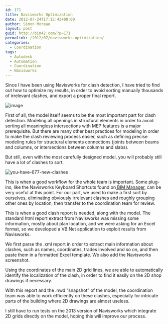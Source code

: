 ```yaml
---
id: 171
title: Navisworks Optimization
date: 2012-07-24T17:12:43+00:00
author: Simon Moreau
layout: post
guid: http://bim42.com/?p=171
permalink: /2012/07/navisworks-optimization/
categories:
  - Coordination
tags:
  - Autodesk
  - Automation
  - Coordination
  - Navisworks
---
```

Since I have been using Navisworks for clash detection, I have tried to find out how to optimize my results, in order to avoid sorting manually thousands of irrelevant clashes, and export a proper final report.

![image](http://bim42.com/wp-content/uploads/2012/07/image.png)

First of all, the model itself seems to be the most important part for clash detection. Modeling all openings in structural elements in order to avoid sorting all meaningless intersections with MEP features is a major prerequisite. But there are many other best practices for modeling in order to make the clash reviewing process easier, such as defining precise modeling rules for structural elements connections (joints between beams and columns, or intersections between columns and slabs).

But still, even with the most carefully designed model, you will probably still have a lot of clashes to sort.

![you-have-677-new-clashes](http://bim42.com/wp-content/uploads/2012/07/you-have-677-new-clashes.jpg)

This is when a good workflow for the whole team is important. Some plug-ins, like the Navisworks Keyboard Shortcuts found on[ BIM Manager](http://bimmanager.blogspot.fr/2011/12/navisworks-keyboard-shortcuts-for.html "BIM Manager"), can be very useful at this point. For our part, we used to make a first sort by ourselves, eliminating obviously irrelevant clashes and roughly grouping other ones by location, then transfer to the coordination team for review.

This is when a good clash report is needed, along with the model. The standard html report extract from Navisworks was missing some information, mostly about plan location, and we were asking for an Excel format, so we developed a VB.Net application to exploit results from Navisworks.

We first parse the .xml report in order to extract main information about clashes, such as names, coordinates, trades involved and so on, and then paste them in a formatted Excel template. We also add the Navisworks screenshot.

Using the coordinates of the main 2D grid lines, we are able to automatically identify the localization of the clash, in order to find it easily on the 2D shop drawings if necessary.

With this report and the .nwd “snapshot” of the model, the coordination team was able to work efficiently on these clashes, especially for intricate parts of the building where 2D drawings are almost useless.

I still have to run tests on the 2013 version of Navisworks which integrate 2D grids directly on the model, hoping this will improve our process.